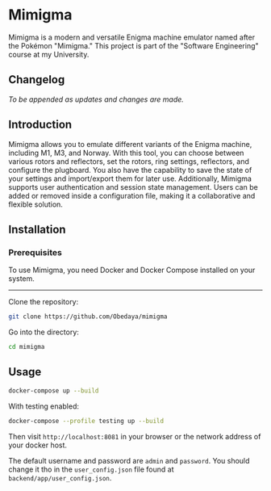 # Mimigma

Mimigma is a modern and versatile Enigma machine emulator named after the Pokémon "Mimigma." This project is part of the "Software Engineering" course at my University.

## Changelog

*To be appended as updates and changes are made.*

## Introduction

Mimigma allows you to emulate different variants of the Enigma machine, including M1, M3, and Norway. With this tool, you can choose between various rotors and reflectors, set the rotors, ring settings, reflectors, and configure the plugboard. You also have the capability to save the state of your settings and import/export them for later use. Additionally, Mimigma supports user authentication and session state management. Users can be added or removed inside a configuration file, making it a collaborative and flexible solution.

## Installation

### Prerequisites

To use Mimigma, you need Docker and Docker Compose installed on your system.

---

Clone the repository:
```bash
git clone https://github.com/Obedaya/mimigma
```

Go into the directory:
```bash
cd mimigma
```

## Usage

```bash
docker-compose up --build
```

With testing enabled:
```bash
docker-compose --profile testing up --build
```

Then visit `http://localhost:8081` in your browser or the network address of your docker host.

The default username and password are `admin` and `password`. You should change it tho in the `user_config.json` file found at `backend/app/user_config.json`.